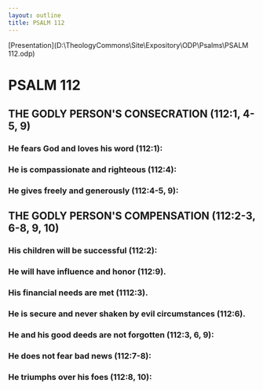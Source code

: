 ```yaml
---
layout: outline
title: PSALM 112
---
```

[Presentation](D:\TheologyCommons\Site\Expository\ODP\Psalms\PSALM 112.odp)
# PSALM 112 
## THE GODLY PERSON\'S CONSECRATION (112:1, 4-5, 9) 
###  He fears God and loves his word (112:1): 
###  He is compassionate and righteous (112:4): 
###  He gives freely and generously (112:4-5, 9): 
## THE GODLY PERSON\'S COMPENSATION (112:2-3, 6-8, 9, 10) 
###  His children will be successful (112:2): 
###  He will have influence and honor (112:9). 
###  His financial needs are met (1112:3). 
###  He is secure and never shaken by evil circumstances (112:6). 
###  He and his good deeds are not forgotten (112:3, 6, 9): 
###  He does not fear bad news (112:7-8): 
###  He triumphs over his foes (112:8, 10): 
